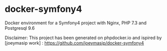 # docker-symfony4
Docker environment for a Symfony4 project with Nginx, PHP 7.3 and Postgresql 9.6

Disclaimer: This project has been generated on phpdocker.io and ispired by [joeymasip work] : https://github.com/joeymasip/docker-symfony4
